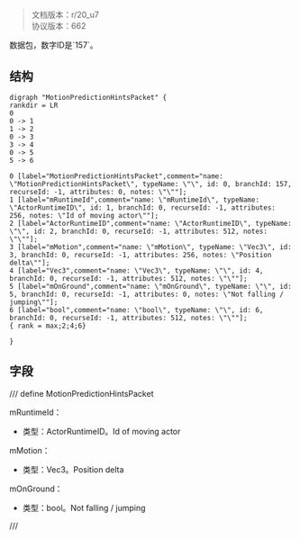 # <!-- md:samp MotionPredictionHintsPacket -->

> 文档版本：r/20_u7<br/>协议版本：662

<!-- md:samp MotionPredictionHintsPacket -->数据包，数字ID是`157`。

## 结构

```viz
digraph "MotionPredictionHintsPacket" {
rankdir = LR
0
0 -> 1
1 -> 2
0 -> 3
3 -> 4
0 -> 5
5 -> 6

0 [label="MotionPredictionHintsPacket",comment="name: \"MotionPredictionHintsPacket\", typeName: \"\", id: 0, branchId: 157, recurseId: -1, attributes: 0, notes: \"\""];
1 [label="mRuntimeId",comment="name: \"mRuntimeId\", typeName: \"ActorRuntimeID\", id: 1, branchId: 0, recurseId: -1, attributes: 256, notes: \"Id of moving actor\""];
2 [label="ActorRuntimeID",comment="name: \"ActorRuntimeID\", typeName: \"\", id: 2, branchId: 0, recurseId: -1, attributes: 512, notes: \"\""];
3 [label="mMotion",comment="name: \"mMotion\", typeName: \"Vec3\", id: 3, branchId: 0, recurseId: -1, attributes: 256, notes: \"Position delta\""];
4 [label="Vec3",comment="name: \"Vec3\", typeName: \"\", id: 4, branchId: 0, recurseId: -1, attributes: 512, notes: \"\""];
5 [label="mOnGround",comment="name: \"mOnGround\", typeName: \"\", id: 5, branchId: 0, recurseId: -1, attributes: 0, notes: \"Not falling / jumping\""];
6 [label="bool",comment="name: \"bool\", typeName: \"\", id: 6, branchId: 0, recurseId: -1, attributes: 512, notes: \"\""];
{ rank = max;2;4;6}

}

```

## 字段

/// define
MotionPredictionHintsPacket

mRuntimeId：[<!-- md:samp ActorRuntimeID -->](../types/actorruntimeid.md)

- 类型：ActorRuntimeID。Id of moving actor

mMotion：[<!-- md:samp Vec3 -->](../types/vec3.md)

- 类型：Vec3。Position delta

mOnGround：<!-- md:samp bool -->

- 类型：bool。Not falling / jumping


///
